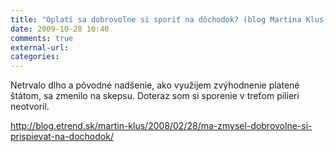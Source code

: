 ```yaml
---
title: "Oplatí sa dobrovoľne si sporiť na dôchodok? (blog Martina Klus-a)"
date: 2009-10-28 10:40
comments: true
external-url:
categories:
---
```

Netrvalo dlho a pôvodné nadšenie, ako využijem zvýhodnenie platené štátom, sa zmenilo na skepsu. Doteraz som si sporenie v treťom pilieri neotvoril.

<http://blog.etrend.sk/martin-klus/2008/02/28/ma-zmysel-dobrovolne-si-prispievat-na-dochodok/>
